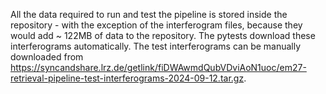 All the data required to run and test the pipeline is stored inside the repository - with the exception of the interferogram files, because they would add ~ 122MB of data to the repository. The pytests download these interferograms automatically. The test interferograms can be manually downloaded from https://syncandshare.lrz.de/getlink/fiDWAwmdQubVDviAoN1uoc/em27-retrieval-pipeline-test-interferograms-2024-09-12.tar.gz.
